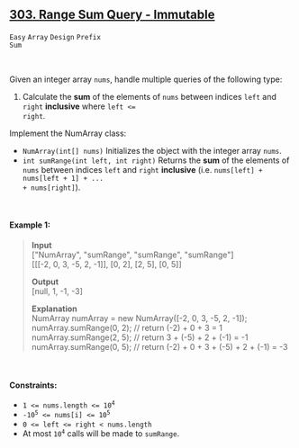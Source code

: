 ## [303. Range Sum Query - Immutable](https://leetcode.com/problems/range-sum-query-immutable/)

<code>Easy</code> <code>Array</code> <code>Design</code> <code>Prefix Sum</code> 

<br>

Given an integer array <code>nums</code>, handle multiple queries of the following type:

1. Calculate the __sum__ of the elements of <code>nums</code> between indices <code>left</code> and <code>right</code> __inclusive__ where <code>left <= right</code>.

Implement the NumArray class:

- <code>NumArray(int[] nums)</code> Initializes the object with the integer array <code>nums</code>.
- <code>int sumRange(int left, int right)</code> Returns the __sum__ of the elements of <code>nums</code> between indices <code>left</code> and <code>right</code> __inclusive__ (i.e. <code>nums[left] + nums[left + 1] + ... + nums[right]</code>).

<br>

#### Example 1:

> __Input__  
> ["NumArray", "sumRange", "sumRange", "sumRange"]  
> [[[-2, 0, 3, -5, 2, -1]], [0, 2], [2, 5], [0, 5]]
> 
> __Output__  
> [null, 1, -1, -3]
> 
> __Explanation__  
> NumArray numArray = new NumArray([-2, 0, 3, -5, 2, -1]);  
> numArray.sumRange(0, 2); // return (-2) + 0 + 3 = 1  
> numArray.sumRange(2, 5); // return 3 + (-5) + 2 + (-1) = -1  
> numArray.sumRange(0, 5); // return (-2) + 0 + 3 + (-5) + 2 + (-1) = -3  

<br>

#### Constraints:

- <code>1 <= nums.length <= 10<sup>4</sup></code>
- <code>-10<sup>5</sup> <= nums[i] <= 10<sup>5</sup></code>
- <code>0 <= left <= right < nums.length</code>
- At most <code>10<sup>4</sup></code> calls will be made to <code>sumRange</code>.
